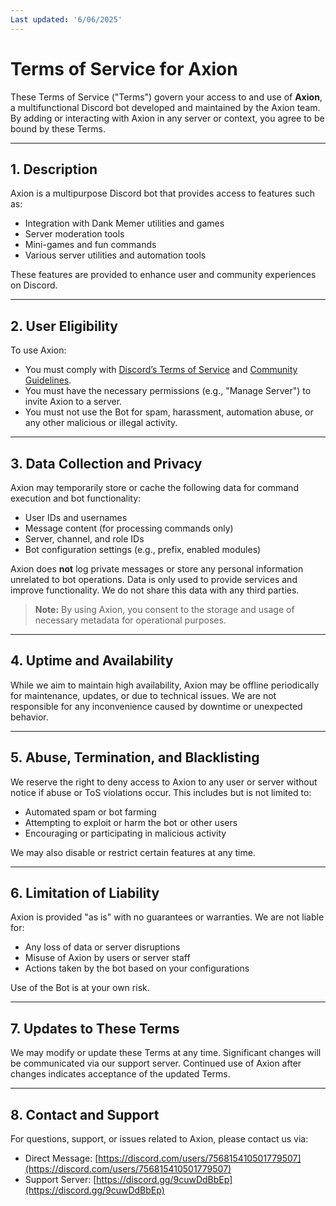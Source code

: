 ```yaml
---
Last updated: '6/06/2025'
---
```


# Terms of Service for Axion
These Terms of Service ("Terms") govern your access to and use of **Axion**, a multifunctional Discord bot developed and maintained by the Axion team. By adding or interacting with Axion in any server or context, you agree to be bound by these Terms.

--- 

## 1. Description

Axion is a multipurpose Discord bot that provides access to features such as:

- Integration with Dank Memer utilities and games  
- Server moderation tools  
- Mini-games and fun commands  
- Various server utilities and automation tools  

These features are provided to enhance user and community experiences on Discord.

---

## 2. User Eligibility

To use Axion:

- You must comply with [Discord’s Terms of Service](https://discord.com/terms) and [Community Guidelines](https://discord.com/guidelines).  
- You must have the necessary permissions (e.g., "Manage Server") to invite Axion to a server.  
- You must not use the Bot for spam, harassment, automation abuse, or any other malicious or illegal activity.

---

## 3. Data Collection and Privacy

Axion may temporarily store or cache the following data for command execution and bot functionality:

- User IDs and usernames  
- Message content (for processing commands only)  
- Server, channel, and role IDs  
- Bot configuration settings (e.g., prefix, enabled modules)

Axion does **not** log private messages or store any personal information unrelated to bot operations. Data is only used to provide services and improve functionality. We do not share this data with any third parties.

> **Note:** By using Axion, you consent to the storage and usage of necessary metadata for operational purposes.

---

## 4. Uptime and Availability

While we aim to maintain high availability, Axion may be offline periodically for maintenance, updates, or due to technical issues. We are not responsible for any inconvenience caused by downtime or unexpected behavior.

---

## 5. Abuse, Termination, and Blacklisting

We reserve the right to deny access to Axion to any user or server without notice if abuse or ToS violations occur. This includes but is not limited to:

- Automated spam or bot farming  
- Attempting to exploit or harm the bot or other users  
- Encouraging or participating in malicious activity  

We may also disable or restrict certain features at any time.

---

## 6. Limitation of Liability

Axion is provided "as is" with no guarantees or warranties. We are not liable for:

- Any loss of data or server disruptions  
- Misuse of Axion by users or server staff  
- Actions taken by the bot based on your configurations  

Use of the Bot is at your own risk.

---

## 7. Updates to These Terms

We may modify or update these Terms at any time. Significant changes will be communicated via our support server. Continued use of Axion after changes indicates acceptance of the updated Terms.

---

## 8. Contact and Support

For questions, support, or issues related to Axion, please contact us via:

- Direct Message: [https://discord.com/users/756815410501779507](https://discord.com/users/756815410501779507)  
- Support Server: [https://discord.gg/9cuwDdBbEp](https://discord.gg/9cuwDdBbEp)

